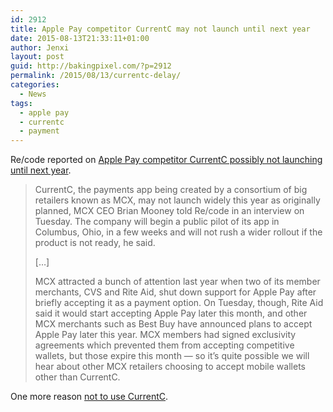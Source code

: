 ```yaml
---
id: 2912
title: Apple Pay competitor CurrentC may not launch until next year
date: 2015-08-13T21:33:11+01:00
author: Jenxi
layout: post
guid: http://bakingpixel.com/?p=2912
permalink: /2015/08/13/currentc-delay/
categories:
  - News
tags:
  - apple pay
  - currentc
  - payment
---
```

Re/code reported on [Apple Pay competitor CurrentC possibly not launching until next year](http://recode.net/2015/08/12/apple-pay-competitor-currentc-may-not-launch-until-next-year/).

> CurrentC, the payments app being created by a consortium of big retailers known as MCX, may not launch widely this year as originally planned, MCX CEO Brian Mooney told Re/code in an interview on Tuesday. The company will begin a public pilot of its app in Columbus, Ohio, in a few weeks and will not rush a wider rollout if the product is not ready, he said.
> 
> [&#8230;]
> 
> MCX attracted a bunch of attention last year when two of its member merchants, CVS and Rite Aid, shut down support for Apple Pay after briefly accepting it as a payment option. On Tuesday, though, Rite Aid said it would start accepting Apple Pay later this month, and other MCX merchants such as Best Buy have announced plans to accept Apple Pay later this year. MCX members had signed exclusivity agreements which prevented them from accepting competitive wallets, but those expire this month — so it’s quite possible we will hear about other MCX retailers choosing to accept mobile wallets other than CurrentC. 

One more reason [not to use CurrentC](http://bakingpixel.com/2014/12/customer-data-collection/).